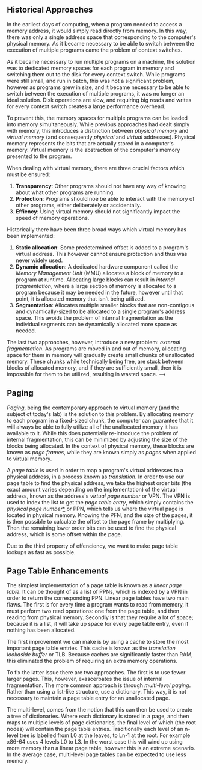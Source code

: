 
## Historical Approaches
In the earliest days of computing, when a program needed to access a memory address, it would simply read directly from memory. In this way, there was only a single address space that corresponding to the computer's physical memory. As it became necessary to be able to switch between the execution of multiple programs came the problem of context switches. 

As it became necessary to run multiple programs on a machine, the solution was to dedicated memory spaces for each program in memory and switching them out to the disk for every context switch. While programs were still small, and run in batch, this was not a significant problem, however as programs grew in size, and it became necessary to be able to switch between the execution of multiple programs, it was no longer an ideal solution. Disk operations are slow, and requiring big reads and writes for every context switch creates a large performance overhead. 

To prevent this, the memory spaces for multiple programs can be loaded into memory simultaneously. While previous approaches had dealt simply with memory, this introduces a distinction between *physical memory* and *virtual memory* (and consequently *physical* and *virtual* addresses). Physical memory represents the bits that are actually stored in a computer's memory. Virtual memory is the abstraction of the computer's memory presented to the program.

When dealing with virtual memory, there are three crucial factors which must be ensured:

1. **Transparency**: Other programs should not have any way of knowing about what other programs are running.
2. **Protection**: Programs should noe be able to interact with the memory of other programs, either deliberately or accidentally.
3. <a name="effiency-property"></a> **Effiency**: Using virtual memory should not significantly impact the speed of memory operations.

Historically there have been three broad ways which virtual memory has been implemented:

1. **Static allocation**: Some predetermined offset is added to a program's virtual address. This however cannot ensure protection and thus was never widely used.
2. **Dynamic allocation**: A dedicated hardware component called the *Memory Management Unit* (MMU) allocates a block of memory to a program at runtime. Allocating large blocks can result in *internal fragmentation*, where a large section of memory is allocated to a program because it may be needed in the future, however until that point, it is allocated memory that isn't being utilized.
3. **Segmentation**: Allocates multiple smaller blocks that are non-contigous and dynamically-sized to be allocated to a single program's address space. This avoids the problem of internal fragmentation as the individual segments can be dynamically allocated more space as needed.

The last two approaches, however, introduce a new problem: *external fragmentation*. As programs are moved in and out of memory, allocating space for them in memory will gradually create small chunks of unallocated memory. These chunks while technically being free, are stuck between blocks of allocated memory, and if they are sufficiently small, then it is impossible for them to be utilized, resulting in wasted space.  -->

## Paging

*Paging*, being the contemporary approach to virtual memory (and the subject ot today's lab) is the solution to this problem. By allocating memory to each program in a fixed-sized chunk, the computer can guarantee that it will always be able to fully utilize all of the unallocated memory it has available to it. While this does potentially re-introduce the problem of internal fragmentation, this can be minimized by adjusting the size of the blocks being allocated. In the context of physical memory, these blocks are known as *page frames*, while they are known simply as *pages* when applied to virtual memory. 

A *page table* is used in order to map a program's virtual addresses to a physical address, in a process known as *translation*. In order to use our page table to find the physical address, we take the highest order bits (the exact amount varies depending on the implementation) of the virtual address, known as the address's *virtual page number* or VPN. The VPN is used to index the list to get the *page table entry*, which simply contains the *physical page number*[*](## "also known as a physical frame number or PFN") or PPN, which tells us where the virtual page is located in physical memory. Knowing the PFN, and the size of the pages, it is then possible to calculate the offset to the page frame by multiplying. Then the remaining lower order bits can be used to find the physical address, which is some offset within the page.

Due to the third property of effenciency, we want to make page table lookups as fast as possible. 

## Page Table Enhancements
The simplest implementation of a page table is known as a *linear page table*. It can be thought of as a list of PPNs, which is indexed by a VPN in order to return the corresponding PPN. Linear page tables have two main flaws. The first is for every time a program wants to read from memory, it must perform two read operations: one from the page table, and then reading from physical memory. Secondly is that they require a lot of space; because it is a list, it will take up space for every page table entry, even if nothing has been allocated.

The first improvement we can make is by using a cache to store the most important page table entries. This cache is known as the *translation lookaside buffer* or TLB. Because caches are significantly faster than RAM, this eliminated the problem of requiring an extra memory operations.

To fix the latter issue there are two approaches. The first is to use fewer larger pages. This, however, exascerbates the issue of internal fragmentation. The more common approach is through *multi-level paging*. Rather than using a list-like structure, use a dictionary. This way, it is not necessary to maintain a page table entry for an unallocated page. 

The multi-level, comes from the notion that this can then be used to create a tree of dictionaries. Where each dictionary is stored in a page, and then maps to multiple levels of page dictionaries, the final level of which (the root nodes) will contain the page table entries. Traditionally each level of an n-level tree is labelled from L0 at the leaves, to Ln-1 at the root. For example x86-64 uses 4 levels L0 to L3. In the worst case this will wind up using more memory than a linear page table, however this is an extreme scenario. In the average case, multi-level page tables can be expected to use less memory. 